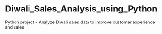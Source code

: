 # Diwali_Sales_Analysis_using_Python
Python project - Analyze Diwali sales data to improve customer experience and sales

